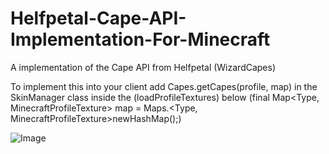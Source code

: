 # Helfpetal-Cape-API-Implementation-For-Minecraft
A implementation of the Cape API from Helfpetal (WizardCapes)

To implement this into your client add Capes.getCapes(profile, map) in the SkinManager class
inside the (loadProfileTextures) below (final Map<Type, MinecraftProfileTexture> map = Maps.<Type, MinecraftProfileTexture>newHashMap();)

![Image](https://origin-us.gyazo.com/8d6373b62e1dc10cf48135ecbb932d9c.png)
